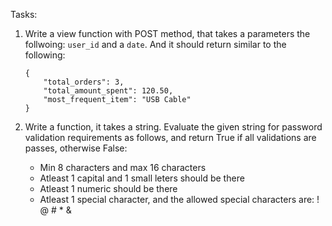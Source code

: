 Tasks:

1. Write a view function with POST method, that takes a parameters the follwoing: ```user_id``` and a ```date```.
And it should return similar to the following:

    ```
    {
        "total_orders": 3,
        "total_amount_spent": 120.50,
        "most_frequent_item": "USB Cable"
    }
    ```

2. Write a function, it takes a string. Evaluate the given string for password validation requirements as follows, and return True if all validations are passes, otherwise False:
    - Min 8 characters and max 16 characters
    - Atleast 1 capital and 1 small leters should be there
    - Atleast 1 numeric should be there
    - Atleast 1 special character, and the allowed special characters are:   ! @ # * &